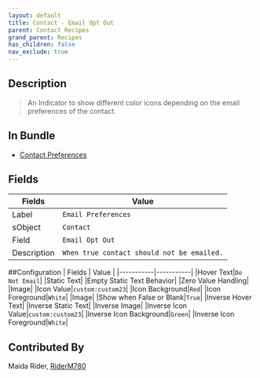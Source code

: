 ```yaml
---
layout: default
title: Contact - Email Opt Out
parent: Contact Recipes
grand_parent: Recipes
has_children: false
nav_exclude: true
---
```


## Description
> An Indicator to show different color icons depending on the email preferences of the contact.

## In Bundle
* [Contact Preferences](../contact/bundle-contact-communication-preferences.md)

## Fields

| Fields | Value | 
|-----------|-----------|
|Label|`Email Preferences`|
|sObject|`Contact`|
|Field|`Email Opt Out`|
|Description|`When true contact should not be emailed.`

##Configuration
| Fields | Value | 
|-----------|-----------|
|Hover Text|`Do Not Email`|
|Static Text|
|Empty Static Text Behavior|
|Zero Value Handling|
|Image|
|Icon Value|`custom:custom23`|
|Icon Background|`Red`|
|Icon Foreground|`White`|
|Image|
|Show when False or Blank|`True`|
|Inverse Hover Text|
|Inverse Static Text|
|Inverse Image|
|Inverse Icon Value|`custom:custom23`|
|Inverse Icon Background|`Green`|
|Inverse Icon Foreground|`White`|


## Contributed By
Maida Rider, [RiderM780](https://github.com/RiderM780)